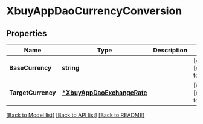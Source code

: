 # XbuyAppDaoCurrencyConversion

## Properties
Name | Type | Description | Notes
------------ | ------------- | ------------- | -------------
**BaseCurrency** | **string** |  | [optional] [default to null]
**TargetCurrency** | [***XbuyAppDaoExchangeRate**](xbuy.app.dao.ExchangeRate.md) |  | [optional] [default to null]

[[Back to Model list]](../README.md#documentation-for-models) [[Back to API list]](../README.md#documentation-for-api-endpoints) [[Back to README]](../README.md)

